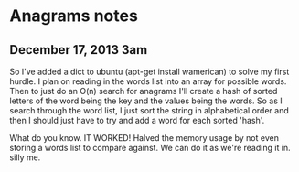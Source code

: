 Anagrams notes
==============

December 17, 2013 3am
---------------------
So I've added a dict to ubuntu (apt-get install wamerican) to solve my first hurdle. I plan on reading in the words list into an array for possible words. Then to just do an O(n) search for anagrams I'll create a hash of sorted letters of the word being the key and the values being the words. So as I search through the word list, I just sort the string in alphabetical order and then I should just have to try and add a word for each sorted 'hash'. 

What do you know. IT WORKED! Halved the memory usage by not even storing a words list to compare against. We can do it as we're reading it in. silly me.